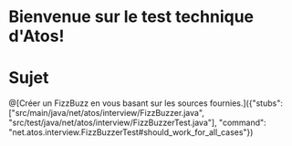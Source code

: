 # Bienvenue sur le test technique d'Atos!

# Sujet
@[Créer un FizzBuzz en vous basant sur les sources fournies.]({"stubs": ["src/main/java/net/atos/interview/FizzBuzzer.java", "src/test/java/net/atos/interview/FizzBuzzerTest.java"], "command": "net.atos.interview.FizzBuzzerTest#should_work_for_all_cases"})
